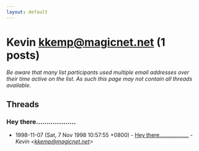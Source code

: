 ```yaml
---
layout: default
---
```


# Kevin <kkemp@magicnet.net> (1 posts)

_Be aware that many list participants used multiple email addresses over their time active on the list. As such this page may not contain all threads available._

## Threads

### Hey there...................
+ 1998-11-07 (Sat, 7 Nov 1998 10:57:55 +0800) - [Hey there...................](/archive/1998/11/f7581404dba5af4fae109e92fb189804ae88f4740ececc8ce78a045725da71e2) - _Kevin \<kkemp@magicnet.net\>_

